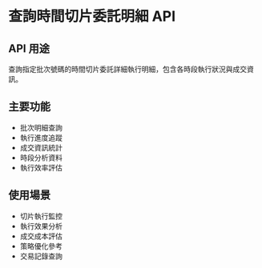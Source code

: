 # 查詢時間切片委託明細 API

## API 用途
查詢指定批次號碼的時間切片委託詳細執行明細，包含各時段執行狀況與成交資訊。

## 主要功能
- 批次明細查詢
- 執行進度追蹤
- 成交資訊統計
- 時段分析資料
- 執行效率評估

## 使用場景
- 切片執行監控
- 執行效果分析
- 成交成本評估
- 策略優化參考
- 交易記錄查詢